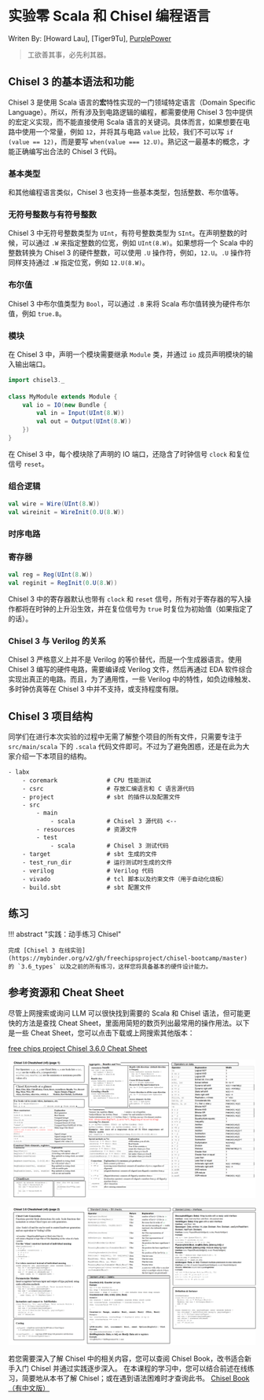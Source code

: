 # 实验零 Scala 和 Chisel 编程语言

Writen By: [Howard Lau], [Tiger9Tu], [PurplePower](https://github.com/PurplePower)

> 工欲善其事，必先利其器。


## Chisel 3 的基本语法和功能

Chisel 3 是使用 Scala 语言的**宏**特性实现的一门领域特定语言（Domain Specific Language）。所以，所有涉及到电路逻辑的编程，都需要使用 Chisel 3 包中提供的宏定义实现，而不能直接使用 Scala 语言的关键词。具体而言，如果想要在电路中使用一个常量，例如 `12`，并将其与电路 `value` 比较，我们不可以写 `if (value == 12)`，而是要写 `when(value === 12.U)`。熟记这一最基本的概念，才能正确编写出合法的 Chisel 3 代码。

### 基本类型

和其他编程语言类似，Chisel 3 也支持一些基本类型，包括整数、布尔值等。

### 无符号整数与有符号整数

Chisel 3 中无符号整数类型为 `UInt`，有符号整数类型为 `SInt`。在声明整数的时候，可以通过 `.W` 来指定整数的位宽，例如 `UInt(8.W)`。如果想将一个 Scala 中的整数转换为 Chisel 3 的硬件整数，可以使用 `.U` 操作符，例如，`12.U`。`.U` 操作符同样支持通过 `.W` 指定位宽，例如 `12.U(8.W)`。

### 布尔值

Chisel 3 中布尔值类型为 `Bool`，可以通过 `.B` 来将 Scala 布尔值转换为硬件布尔值，例如 `true.B`。

### 模块

在 Chisel 3 中，声明一个模块需要继承 `Module` 类，并通过 `io` 成员声明模块的输入输出端口。

```scala
import chisel3._

class MyModule extends Module {
    val io = IO(new Bundle {
        val in = Input(UInt(8.W))
        val out = Output(UInt(8.W))
    })
}
```

在 Chisel 3 中，每个模块除了声明的 IO 端口，还隐含了时钟信号 `clock` 和复位信号 `reset`。

### 组合逻辑

```scala
val wire = Wire(UInt(8.W))
val wireinit = WireInit(0.U(8.W))
```

### 时序电路

### 寄存器

```scala
val reg = Reg(UInt(8.W))
val reginit = RegInit(0.U(8.W))
```

Chisel 3 中的寄存器默认也带有 `clock` 和 `reset` 信号，所有对于寄存器的写入操作都将在时钟的上升沿生效，并在复位信号为 `true` 时复位为初始值（如果指定了的话）。

### Chisel 3 与 Verilog 的关系

Chisel 3 严格意义上并不是 Verilog 的等价替代，而是一个生成器语言。使用 Chisel 3 编写的硬件电路，需要编译成 Verilog 文件，然后再通过 EDA 软件综合实现出真正的电路。而且，为了通用性，一些 Verilog 中的特性，如负边缘触发、多时钟仿真等在 Chisel 3 中并不支持，或支持程度有限。


## Chisel 3 项目结构

同学们在进行本次实验的过程中无需了解整个项目的所有文件，只需要专注于 `src/main/scala` 下的 `.scala` 代码文件即可。不过为了避免困惑，还是在此为大家介绍一下本项目的结构。
```
- labx
    - coremark              # CPU 性能测试
    - csrc                  # 存放汇编语言和 C 语言源代码
    - project               # sbt 的插件以及配置文件
    - src 
        - main
            - scala         # Chisel 3 源代码 <--
        - resources         # 资源文件
        - test
            - scala         # Chisel 3 测试代码 
    - target                # sbt 生成的文件
    - test_run_dir          # 运行测试时生成的文件
    - verilog               # Verilog 代码
    - vivado                # tcl 脚本以及约束文件（用于自动化烧板）
    - build.sbt             # sbt 配置文件
```

## 练习

!!! abstract "实践：动手练习 Chisel"

    完成 [Chisel 3 在线实验](https://mybinder.org/v2/gh/freechipsproject/chisel-bootcamp/master) 的 `3.6_types` 以及之前的所有练习，这样您将具备基本的硬件设计能力。

## 参考资源和 Cheat Sheet

尽管上网搜索或询问 LLM 可以很快找到需要的 Scala 和 Chisel 语法，但可能更快的方法是查找 Cheat Sheet，里面用简短的数页列出最常用的操作用法。以下是一些 Cheat Sheet，您可以点击下载或上网搜索其他版本：

[free chips project Chisel 3.6.0 Cheat Sheet](https://github.com/freechipsproject/chisel-cheatsheet/releases/download/3.6.0/chisel_cheatsheet.pdf)


![Cheatsheet1](images/cheatsheet-page1.png)

![Cheatsheet2](images/cheatsheet-page2.png)



若您需要深入了解 Chisel 中的相关内容，您可以查阅 Chisel Book，改书适合新手入门 Chisel 并通过实践逐步深入。
在本课程的学习中，您可以结合前述在线练习，简要地从本书了解 Chisel；或在遇到语法困难时才查询此书。
[Chisel Book（有中文版）](https://www.imm.dtu.dk/~masca/chisel-book.html)


